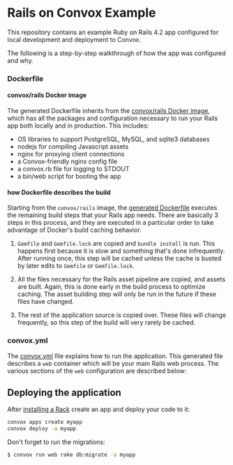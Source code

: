 # Rails on Convox Example

This repository contains an example Ruby on Rails 4.2 app configured for local development and deployment to Convox.

The following is a step-by-step walkthrough of how the app was configured and why.

### Dockerfile

#### convox/rails Docker image

The generated Dockerfile inherits from the [convox/rails Docker image](https://hub.docker.com/r/convox/rails/), which has all the packages and configuration necessary to run your Rails app both locally and in production. This includes:

* OS libraries to support PostgreSQL, MySQL, and sqlite3 databases
* nodejs for compiling Javascript assets
* nginx for proxying client connections
* a Convox-friendly nginx config file
* a convox.rb file for logging to STDOUT
* a bin/web script for booting the app

#### how Dockerfile describes the build

Starting from the `convox/rails` image, the [generated Dockerfile](https://github.com/convox-examples/rails/blob/master/Dockerfile) executes the remaining build steps that your Rails app needs. There are basically 3 steps in this process, and they are executed in a particular order to take advantage of Docker's build caching behavior.

1. `Gemfile` and `Gemfile.lock` are copied and `bundle install` is run. This happens first because it is slow and something that's done infrequently. After running once, this step will be cached unless the cache is busted by later edits to `Gemfile` or `Gemfile.lock`.

2. All the files necessary for the Rails asset pipeline are copied, and assets are built. Again, this is done early in the build process to optimize caching. The asset building step will only be run in the future if these files have changed.

3. The rest of the application source is copied over. These files will change frequently, so this step of the build will very rarely be cached.

### convox.yml

The [convox.yml](https://github.com/convox-examples/rails/blob/master/convox.yml) file explains how to run the application. This generated file describes a `web` container which will be your main Rails web process. The various sections of the `web` configuration are described below:

## Deploying the application

After [installing a Rack](https://convox.com/docs/installing-a-rack/) create an app and deploy your code to it:

```bash
convox apps create myapp
convox deploy -a myapp
```

Don't forget to run the migrations:

```bash
$ convox run web rake db:migrate -a myapp
```

